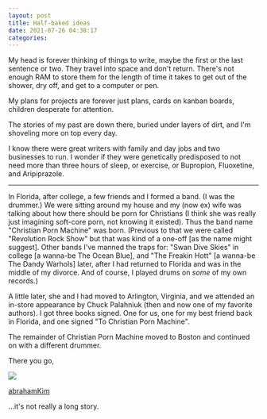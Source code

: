 ```yaml
---
layout: post
title: Half-baked ideas
date: 2021-07-26 04:38:17
categories:
---
```


My head is forever thinking of things to write, maybe the first or the last sentence or two. They travel into space and don't return. There's not enough RAM to store them for the length of time it takes to get out of the shower, dry off, and get to a computer or pen.

My plans for projects are forever just plans, cards on kanban boards, children desperate for attention.

The stories of my past are down there, buried under layers of dirt, and I'm shoveling more on top every day.

I know there were great writers with family and day jobs and two businesses to run. I wonder if they were genetically predisposed to not need more than three hours of sleep, or exercise, or Bupropion, Fluoxetine, and Aripiprazole.

---

In Florida, after college, a few friends and I formed a band. (I was the drummer.) We were sitting around my house and my (now ex) wife was talking about how there should be porn for Christians (I think she was really just imagining soft-core porn, not knowing it existed). Thus the band name "Christian Porn Machine" was born. (Previous to that we were called "Revolution Rock Show" but that was kind of a one-off [as the name might suggest]. Other bands I've manned the traps for: "Swan Dive Skies" in college [a wanna-be The Ocean Blue], and "The Freakin Hott" [a wanna-be The Dandy Warhols] later, after I had returned to Florida and was in the middle of my divorce. And of course, I played drums on _some_ of my own records.)

A little later, she and I had moved to Arlington, Virginia, and we attended an in-store appearance by Chuck Palahniuk (then and now one of my favorite authors). I got three books signed. One for us, one for my best friend back in Florida, and one signed "To Christian Porn Machine".

The remainder of Christian Porn Machine moved to Boston and continued on with a different drummer.&nbsp;

There you go, 
<adagia-user-mention data-mentionable-id="1" class="mention">

<a href="/writer/1">

<img class="inline-block avatar rounded-full" src="https://adagia.org/storage/1/conversions/joel-abe-micro-thumb.jpg">

<span class="inline-block username">abrahamKim</span>

</a>

</adagia-user-mention>
 ...it's not really a long story.
